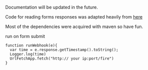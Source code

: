 Documentation will be updated in the future.

Code for reading forms responses was adapted heavily from [here](https://gist.github.com/GaetanoPiazzolla/ef74f09136946cf9cbd5806f1cbf1d0b#file-form_api_main-java-L8)

Most of the dependencies were acquired with maven so have fun.


run on form submit
```
function runWebhook(e){
  var time = e.response.getTimestamp().toString();
  Logger.log(time)
  UrlFetchApp.fetch("http:// your ip:port/fire")
}
```
